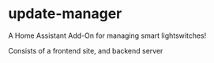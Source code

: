 # update-manager

A Home Assistant Add-On for managing smart lightswitches!

Consists of a frontend site, and backend server
